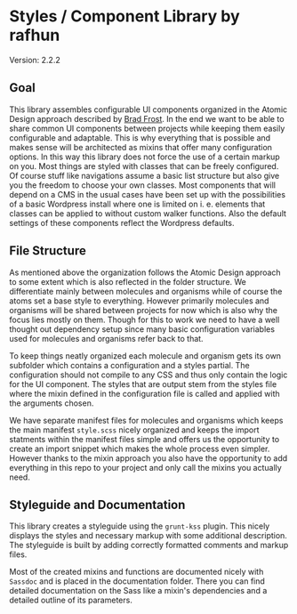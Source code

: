 # Styles / Component Library by rafhun
Version: 2.2.2

## Goal
This library assembles configurable UI components organized in the Atomic Design approach described by [Brad Frost](http://bradfrost.com/blog/post/atomic-web-design/). In the end we want to be able to share common UI components between projects while keeping them easily configurable and adaptable. This is why everything that is possible and makes sense will be architected as mixins that offer many configuration options. In this way this library does not force the use of a certain markup on you. Most things are styled with classes that can be freely configured. Of course stuff like navigations assume a basic list structure but also give you the freedom to choose your own classes. Most components that will depend on a CMS in the usual cases have been set up with the possibilities of a basic Wordpress install where one is limited on i. e. elements that classes can be applied to without custom walker functions. Also the default settings of these components reflect the Wordpress defaults.

## File Structure
As mentioned above the organization follows the Atomic Design approach to some extent which is also reflected in the folder structure. We differentiate mainly between molecules and organisms while of course the atoms set a base style to everything. However primarily molecules and organisms will be shared between projects for now which is also why the focus lies mostly on them. Though for this to work we need to have a well thought out dependency setup since many basic configuration variables used for molecules and organisms refer back to that.

To keep things neatly organized each molecule and organism gets its own subfolder which contains a configuration and a styles partial. The configuration should not compile to any CSS and thus only contain the logic for the UI component. The styles that are output stem from the styles file where the mixin defined in the configuration file is called and applied with the arguments chosen.

We have separate manifest files for molecules and organisms which keeps the main manifest `style.scss` nicely organized and keeps the import statments within the manifest files simple and offers us the opportunity to create an import snippet which makes the whole process even simpler. However thanks to the mixin approach you also have the opportunity to add everything in this repo to your project and only call the mixins you actually need.

## Styleguide and Documentation
This library creates a styleguide using the `grunt-kss` plugin. This nicely displays the styles and necessary markup with some additional description. The styleguide is built by adding correctly formatted comments and markup files.

Most of the created mixins and functions are documented nicely with `Sassdoc` and is placed in the documentation folder. There you can find detailed documentation on the Sass like a mixin's dependencies and a detailed outline of its parameters.
